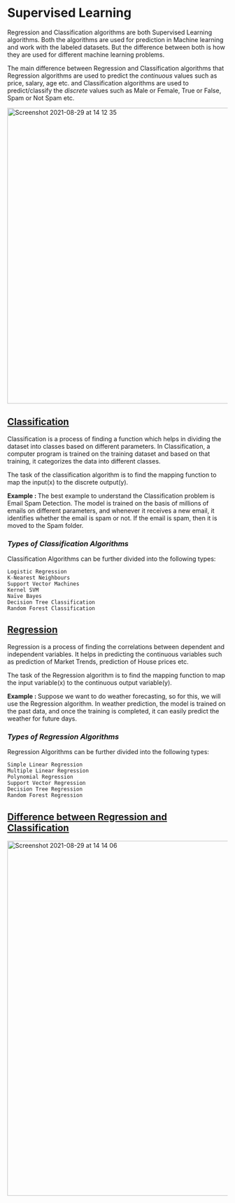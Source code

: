 # Supervised Learning

Regression and Classification algorithms are both Supervised Learning algorithms. Both the algorithms are used for prediction in Machine learning and work with the labeled datasets. But the difference between both is how they are used for different machine learning problems.

The main difference between Regression and Classification algorithms that Regression algorithms are used to predict the <i>continuous</i> values such as price, salary, age etc. and Classification algorithms are used to predict/classify the <i>discrete</i> values such as Male or Female, True or False, Spam or Not Spam etc.

<img width="676" alt="Screenshot 2021-08-29 at 14 12 35" src="https://user-images.githubusercontent.com/76846542/131244378-9f8b039a-e77b-4aef-bd49-6c35ceaa2d6a.png">

## <u>Classification</u>


Classification is a process of finding a function which helps in dividing the dataset into classes based on different parameters. In Classification, a computer program is trained on the training dataset and based on that training, it categorizes the data into different classes.

The task of the classification algorithm is to find the mapping function to map the input(x) to the discrete output(y).

<b>Example : </b> The best example to understand the Classification problem is Email Spam Detection. The model is trained on the basis of millions of emails on different parameters, and whenever it receives a new email, it identifies whether the email is spam or not. If the email is spam, then it is moved to the Spam folder.

### <i>Types of Classification Algorithms</i>

Classification Algorithms can be further divided into the following types:

    Logistic Regression
    K-Nearest Neighbours
    Support Vector Machines
    Kernel SVM
    Naïve Bayes
    Decision Tree Classification
    Random Forest Classification

## <u>Regression</u>

Regression is a process of finding the correlations between dependent and independent variables. It helps in predicting the continuous variables such as prediction of Market Trends, prediction of House prices etc.

The task of the Regression algorithm is to find the mapping function to map the input variable(x) to the continuous output variable(y).

<b>Example : </b> Suppose we want to do weather forecasting, so for this, we will use the Regression algorithm. In weather prediction, the model is trained on the past data, and once the training is completed, it can easily predict the weather for future days.

### <i>Types of Regression Algorithms</i>

Regression Algorithms can be further divided into the following types:

    Simple Linear Regression
    Multiple Linear Regression
    Polynomial Regression
    Support Vector Regression
    Decision Tree Regression
    Random Forest Regression

## <u>Difference between Regression and Classification</u>
<img width="811" alt="Screenshot 2021-08-29 at 14 14 06" src="https://user-images.githubusercontent.com/76846542/131244419-3ccacd98-2081-4b14-81a9-deb2f99b9437.png">
